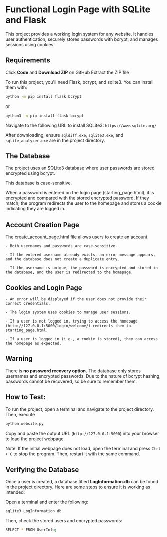 # Functional Login Page with SQLite and Flask  

This project provides a working login system for any website. It handles user authentication, securely stores passwords with bcrypt, and manages sessions using cookies.  

## Requirements  

Click **Code** and **Download ZIP** on GitHub
Extract the ZIP file

To run this project, you'll need Flask, bcrypt, and sqlite3. You can install them with:  

```bash
python -m pip install flask bcrypt
```
or
```bash
python3 -m pip install flask bcrypt
```

Navigate to the following URL to install SQLite3:
`https://www.sqlite.org/`

After downloading, ensure `sqldiff.exe`, `sqlite3.exe`, and `sqlite_analyzer.exe` are in the project directory.

## The Database
The project uses an SQLite3 database where user passwords are stored encrypted using bcrypt.

This database is case-sensitive.

When a password is entered on the login page (starting_page.html), it is encrypted and compared with the stored encrypted password. If they match, the program redirects the user to the homepage and stores a cookie indicating they are logged in.

## Account Creation Page
The create_account_page.html file allows users to create an account.

    - Both usernames and passwords are case-sensitive.
    
    - If the entered username already exists, an error message appears, and the database does not create a duplicate entry.

    - If the username is unique, the password is encrypted and stored in the database, and the user is redirected to the homepage.

## Cookies and Login Page

    - An error will be displayed if the user does not provide their correct credentials.

    - The login system uses cookies to manage user sessions.

    - If a user is not logged in, trying to access the homepage (http://127.0.0.1:5000/login/welcome/) redirects them to starting_page.html.

    - If a user is logged in (i.e., a cookie is stored), they can access the homepage as expected.

## Warning
There is **no password recovery option.** The database only stores usernames and encrypted passwords. Due to the nature of bcrypt hashing, passwords cannot be recovered, so be sure to remember them.

## How to Test:
To run the project, open a terminal and navigate to the project directory. Then, execute
```bash
python website.py
```

Copy and paste the output URL (`http://127.0.0.1:5000`) into your browser to load the project webpage.

Note: If the initial webpage does not load, open the terminal and press `Ctrl + C` to stop the program. Then, restart it with the same command.

## Verifying the Database
Once a user is created, a database titled **LogInformation.db** can be found in the project directory. Here are some steps to ensure it is working as intended:

Open a terminal and enter the following:
```bash
sqlite3 LogInformation.db
```

Then, check the stored users and encrypted passwords:
```bash
SELECT * FROM UserInfo;
```
